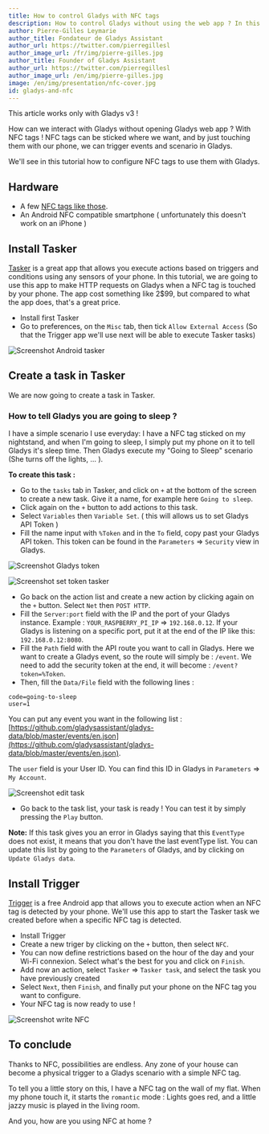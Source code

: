 ```yaml
---
title: How to control Gladys with NFC tags
description: How to control Gladys without using the web app ? In this tutorial, we'll use Tasker and NFC tags to trigger scenario in Gladys !
author: Pierre-Gilles Leymarie
author_title: Fondateur de Gladys Assistant
author_url: https://twitter.com/pierregillesl
author_image_url: /fr/img/pierre-gilles.jpg
author_title: Founder of Gladys Assistant
author_url: https://twitter.com/pierregillesl
author_image_url: /en/img/pierre-gilles.jpg
image: /en/img/presentation/nfc-cover.jpg
id: gladys-and-nfc
---
```


<div class="alert alert-info" role="alert">This article works only with Gladys v3 !</div>

How can we interact with Gladys without opening Gladys web app ? With NFC tags ! NFC tags can be sticked where we want, and by just touching them with our phone, we can trigger events and scenario in Gladys.

We'll see in this tutorial how to configure NFC tags to use them with Gladys.

<!--truncate-->

## Hardware

- A few [NFC tags like those](https://developer.gladysassistant.com/en/link/tag-nfc).
- An Android NFC compatible smartphone ( unfortunately this doesn't work on an iPhone )

## Install Tasker

[Tasker](https://play.google.com/store/apps/details?id=net.dinglisch.android.taskerm&hl=en) is a great app that allows you execute actions based on triggers and conditions using any sensors of your phone. In this tutorial, we are going to use this app to make HTTP requests on Gladys when a NFC tag is touched by your phone. The app cost something like 2\$99, but compared to what the app does, that's a great price.

- Install first Tasker
- Go to preferences, on the `Misc` tab, then tick `Allow External Access` (So that the Trigger app we'll use next will be able to execute Tasker tasks)

![Screenshot Android tasker](/en/img/articles/gladys-and-nfc/screenshot-allow-access-en.jpg)

## Create a task in Tasker

We are now going to create a task in Tasker.

### How to tell Gladys you are going to sleep ?

I have a simple scenario I use everyday: I have a NFC tag sticked on my nightstand, and when I'm going to sleep, I simply put my phone on it to tell Gladys it's sleep time. Then Gladys execute my "Going to Sleep" scenario (She turns off the lights, ... ).

**To create this task :**

- Go to the `tasks` tab in Tasker, and click on `+` at the bottom of the screen to create a new task. Give it a name, for example here `Going to sleep`.
- Click again on the `+` button to add actions to this task.
- Select `Variables` then `Variable Set`. ( this will allows us to set Gladys API Token )
- Fill the name input with `%Token` and in the `To` field, copy past your Gladys API token. This token can be found in the `Parameters` => `Security` view in Gladys.

![Screenshot Gladys token](/en/img/articles/gladys-and-nfc/token-gladys-v3.png)

![Screenshot set token tasker](/en/img/articles/gladys-and-nfc/screenshot-set-token-en.jpg)

- Go back on the action list and create a new action by clicking again on the `+` button. Select `Net` then `POST HTTP`.
- Fill the `Server:port` field with the IP and the port of your Gladys instance. Example : `YOUR_RASPBERRY_PI_IP` => `192.168.0.12`. If your Gladys is listening on a specific port, put it at the end of the IP like this: `192.168.0.12:8080`.
- Fill the `Path` field with the API route you want to call in Gladys. Here we want to create a Gladys event, so the route will simply be : `/event`. We need to add the security token at the end, it will become : `/event?token=%Token`.
- Then, fill the `Data/File` field with the following lines :

```
code=going-to-sleep
user=1
```

You can put any event you want in the following list : [https://github.com/gladysassistant/gladys-data/blob/master/events/en.json](https://github.com/gladysassistant/gladys-data/blob/master/events/en.json).

The `user` field is your User ID. You can find this ID in Gladys in `Parameters` => `My Account`.

![Screenshot edit task](/en/img/articles/gladys-and-nfc/screenshot-edit-task-en.jpg)

- Go back to the task list, your task is ready ! You can test it by simply pressing the `Play` button.

**Note:** If this task gives you an error in Gladys saying that this `EventType` does not exist, it means that you don't have the last eventType list. You can update this list by going to the `Parameters` of Gladys, and by clicking on `Update Gladys data`.

## Install Trigger

[Trigger](https://play.google.com/store/apps/details?id=com.jwsoft.nfcactionlauncher) is a free Android app that allows you to execute action when an NFC tag is detected by your phone. We'll use this app to start the Tasker task we created before when a specific NFC tag is detected.

- Install Trigger
- Create a new triger by clicking on the `+` button, then select `NFC`.
- You can now define restrictions based on the hour of the day and your Wi-Fi connexion. Select what's the best for you and click on `Finish`.
- Add now an action, select `Tasker` => `Tasker task`, and select the task you have previously created
- Select `Next`, then `Finish`, and finally put your phone on the NFC tag you want to configure.
- Your NFC tag is now ready to use !

![Screenshot write NFC](/en/img/articles/gladys-and-nfc/screenshot-write-nfc.jpg)

## To conclude

Thanks to NFC, possibilities are endless. Any zone of your house can become a physical trigger to a Gladys scenario with a simple NFC tag.

To tell you a little story on this, I have a NFC tag on the wall of my flat. When my phone touch it, it starts the `romantic` mode : Lights goes red, and a little jazzy music is played in the living room.

And you, how are you using NFC at home ?
